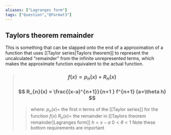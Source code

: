 ```yaml
---
aliases: ["Lagranges form"]
tags: ["Question","QFormat3"]
---
```


#### 
## Taylors theorem remainder
This is something that can be slapped onto the end of a approximation of a function that uses [[Taylor series|Taylors theorem]] to represent the uncalculated "remainder" from the infinite unrepresented terms, which makes the approximate function equivalent to the actual function.

> ### $$ f(x) = p_{n} (x) + R_{n}(x) $$ 
> ### $$ R_{n}(x) = \frac{(x-a)^{n+1}}{n+1 } f^{n+1} (a+\theta h) $$
>> where:
>> $p_{n}(x)=$ the first $n$ terms of the [[Taylor series]] for the function $f(x)$ 
>> $R_{n}(x)=$ the remainder in [[Taylors theorem remainder|Lagranges form]]
>> $h=x-a$
>> $0<\theta<1$
>> Note these bottom requirements are important